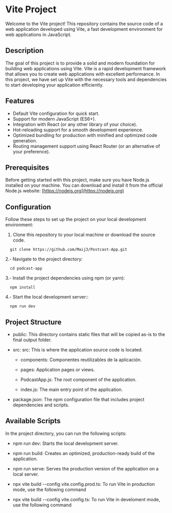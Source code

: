 # Vite Project

Welcome to the Vite project! This repository contains the source code of a web application developed using Vite, a fast development environment for web applications in JavaScript.

## Description

The goal of this project is to provide a solid and modern foundation for building web applications using Vite. Vite is a rapid development framework that allows you to create web applications with excellent performance. In this project, we have set up Vite with the necessary tools and dependencies to start developing your application efficiently.

## Features

- Default Vite configuration for quick start.
- Support for modern JavaScript (ES6+).
- Integration with React (or any other library of your choice).
- Hot-reloading support for a smooth development experience.
- Optimized bundling for production with minified and optimized code generation.
- Routing management support using React Router (or an alternative of your preference).

## Prerequisites

Before getting started with this project, make sure you have Node.js installed on your machine. You can download and install it from the official Node.js website: [https://nodejs.org](https://nodejs.org)

## Configuration

Follow these steps to set up the project on your local development environment:

1. Clone this repository to your local machine or download the source code.

  ```shell
    git clone https://github.com/Maij3/Postcast-App.git
  ```
2.- Navigate to the project directory:

  ```shell
    cd podcast-app
  ```
3.- Install the project dependencies using npm (or yarn):

  ```shell
    npm install
  ```
4.- Start the local development server::

  ```shell
    npm run dev
  ```

## Project Structure

 - public: This directory contains static files that will be copied as-is to the final output folder.

- src: src: This is where the application source code is located.

    - components: Componentes reutilizables de la aplicación.

    - pages: Application pages or views.

    -  PodcastApp.js: The root component of the application.

   -  index.js: The main entry point of the application.

- package.json: The npm configuration file that includes project dependencies and scripts.

## Available Scripts

In the project directory, you can run the following scripts:

  - npm run dev: Starts the local development server.

  - npm run build: Creates an optimized, production-ready build of the application.

  - npm run serve: Serves the production version of the application on a local server.

  - npx vite build --config vite.config.prod.ts: To run Vite in production mode, use the following command

  - npx vite build --config vite.config.ts: To run Vite in develoment mode, use the following command 
   